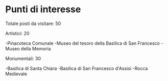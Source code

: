 # Punti di interesse

Totale posti da visitare: 50

Artistici: 20

-Pinacoteca Comunale
-Museo del tesoro della Basilica di San Francesco
-Museo della Memoria 

Monumentali: 30 

-Basilica di Santa Chiara 
-Basilica di San Francesco d'Assisi
-Rocca Medievale
